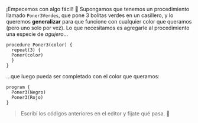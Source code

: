 ¡Empecemos con algo fácil! :raised_hands: Supongamos que tenemos un procedimiento llamado `Poner3Verdes`, que pone 3 bolitas verdes en un casillero, y lo queremos **generalizar** para que funcione con cualquier color que queramos (pero uno solo por vez). Lo que necesitamos es agregarle al procedimiento una especie de _agujero_... 

```gobstones
procedure Poner3(color) {
  repeat(3) {
  Poner(color)
  }
}
```

...que luego pueda ser completado con el color que queramos: 

```gobstones
program {
  Poner3(Negro)
  Poner3(Rojo)
}
```

> Escribí los códigos anteriores en el editor y fijate qué pasa. :eyes:

